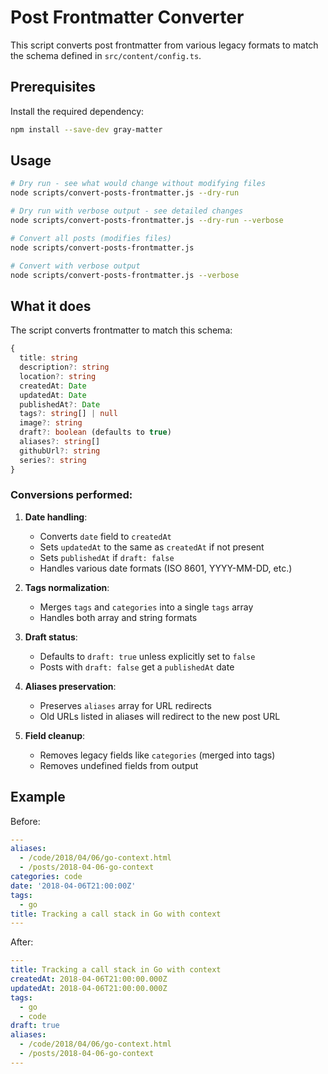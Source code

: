 # Post Frontmatter Converter

This script converts post frontmatter from various legacy formats to match the schema defined in `src/content/config.ts`.

## Prerequisites

Install the required dependency:

```bash
npm install --save-dev gray-matter
```

## Usage

```bash
# Dry run - see what would change without modifying files
node scripts/convert-posts-frontmatter.js --dry-run

# Dry run with verbose output - see detailed changes
node scripts/convert-posts-frontmatter.js --dry-run --verbose

# Convert all posts (modifies files)
node scripts/convert-posts-frontmatter.js

# Convert with verbose output
node scripts/convert-posts-frontmatter.js --verbose
```

## What it does

The script converts frontmatter to match this schema:

```typescript
{
  title: string
  description?: string
  location?: string
  createdAt: Date
  updatedAt: Date
  publishedAt?: Date
  tags?: string[] | null
  image?: string
  draft?: boolean (defaults to true)
  aliases?: string[]
  githubUrl?: string
  series?: string
}
```

### Conversions performed:

1. **Date handling**:
   - Converts `date` field to `createdAt`
   - Sets `updatedAt` to the same as `createdAt` if not present
   - Sets `publishedAt` if `draft: false`
   - Handles various date formats (ISO 8601, YYYY-MM-DD, etc.)

2. **Tags normalization**:
   - Merges `tags` and `categories` into a single `tags` array
   - Handles both array and string formats

3. **Draft status**:
   - Defaults to `draft: true` unless explicitly set to `false`
   - Posts with `draft: false` get a `publishedAt` date

4. **Aliases preservation**:
   - Preserves `aliases` array for URL redirects
   - Old URLs listed in aliases will redirect to the new post URL

5. **Field cleanup**:
   - Removes legacy fields like `categories` (merged into tags)
   - Removes undefined fields from output

## Example

Before:

```yaml
---
aliases:
  - /code/2018/04/06/go-context.html
  - /posts/2018-04-06-go-context
categories: code
date: '2018-04-06T21:00:00Z'
tags:
  - go
title: Tracking a call stack in Go with context
---
```

After:

```yaml
---
title: Tracking a call stack in Go with context
createdAt: 2018-04-06T21:00:00.000Z
updatedAt: 2018-04-06T21:00:00.000Z
tags:
  - go
  - code
draft: true
aliases:
  - /code/2018/04/06/go-context.html
  - /posts/2018-04-06-go-context
---
```
